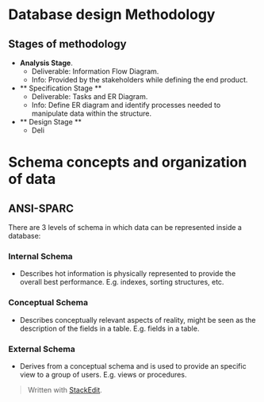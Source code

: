 # Database design Methodology

## Stages of methodology

- **Analysis Stage**. 
	- Deliverable: Information Flow Diagram.
	- Info: Provided by the stakeholders while defining the end product.
- ** Specification Stage **
	- Deliverable: Tasks and ER Diagram.
	- Info: Define ER diagram and identify processes needed to manipulate data within the structure.
- ** Design Stage ** 
	- Deli


#  Schema concepts and organization of data

## ANSI-SPARC 
There are 3 levels of schema in which data can be represented inside a database:

### Internal Schema
- Describes hot information is physically represented to provide the overall best performance. E.g. indexes, sorting structures, etc.

### Conceptual Schema
- Describes conceptually relevant aspects of reality, might be seen as the description of the fields in a table. E.g. fields in a table.

### External Schema
- Derives from a conceptual schema and is used to provide an specific view to a group of users. E.g. views or procedures.



> Written with [StackEdit](https://stackedit.io/).
<!--stackedit_data:
eyJoaXN0b3J5IjpbMTUxMjY5NDk4XX0=
-->